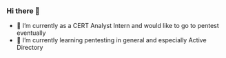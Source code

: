 ### Hi there 👋

- 🔭 I’m currently as a CERT Analyst Intern and would like to go to pentest eventually
- 🌱 I’m currently learning pentesting in general and especially Active Directory

<!--
**Zaykos/Zaykos** is a ✨ _special_ ✨ repository because its `README.md` (this file) appears on your GitHub profile.

Here are some ideas to get you started:

- 🔭 I’m currently working on ...
- 🌱 I’m currently learning ...
- 👯 I’m looking to collaborate on ...
- 🤔 I’m looking for help with ...
- 💬 Ask me about ...
- 📫 How to reach me: ...
- 😄 Pronouns: ...
- ⚡ Fun fact: ...
-->
